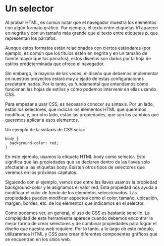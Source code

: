 # Un selector  

Al probar HTML, es común notar que el navegador muestra los elementos con algún formato gráfico. Por ejemplo, el texto entre etiquetas h1 aparece en negrita y con un tamaño más grande que el texto entre etiquetas p, que representan los párrafos.  

Aunque estos formatos están relacionados con ciertos estándares (por ejemplo, es común que los títulos estén en negrita y en un tamaño de fuente mayor que los párrafos), estos diseños son dados por la hoja de estilos predeterminada que ofrece el navegador.  

Sin embargo, la mayoría de las veces, el diseño que debemos implementar en nuestros proyectos estará muy alejado de estas configuraciones predeterminadas. Por lo tanto, es fundamental que entendamos cómo funcionan las hojas de estilos y cómo podemos intervenir en ellas usando CSS.  

Para empezar a usar CSS, es necesario conocer su sintaxis. Por un lado, están los selectores, que indican los elementos HTML que queremos modificar, y, por otro lado, están las propiedades, que son los cambios que queremos aplicar a esos elementos.  

Un ejemplo de la sintaxis de CSS sería:  

~~~
body { 
  background-color: red; 
}

~~~

En este ejemplo, usamos la etiqueta HTML body como selector. Esto significa que las propiedades que se declaren dentro de las llaves solo afectarán a las etiquetas body. Existen otros tipos de selectores que veremos en los próximos capítulos.   

Siguiendo con el ejemplo, vemos que entre las llaves usamos la propiedad background-color y le asignamos el valor red. Esta propiedad nos ayuda a modificar el color de fondo de los elementos seleccionados. Las propiedades pueden modificar aspectos como el color, tamaño, ubicación, margen, bordes, etc. de los elementos que indicamos en el selector.   

Como podemos ver, en general, el uso de CSS es bastante sencillo. La complejidad de esta herramienta aparece cuando debemos encontrar la mejor forma de crear selectores y de combinar propiedades para lograr el diseño que nuestra web requiere. Por lo tanto, a lo largo de este módulo, utilizaremos HTML y CSS para crear diferentes componentes gráficos que se encuentran en los sitios web.  